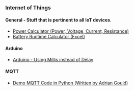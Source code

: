 ### Internet of Things
#### General - Stuff that is pertinent to all IoT devices.
* [Power Calculator (Power, Voltage, Current, Resistance)](https://www.rapidtables.com/calc/electric/power-calculator.html)
* [Battery Runtime Calculator (Excel)](BatteryRuntimeCalculator.xlsx)
#### Arduino
* [Arduino - Using Millis instead of Delay](https://dzone.com/articles/arduino-using-millis-instead-of-delay)
#### MQTT
* [Demo MQTT Code in Python (Written by Adrian Gould)](https://github.com/AdyGCode/Demo-MQTT)
